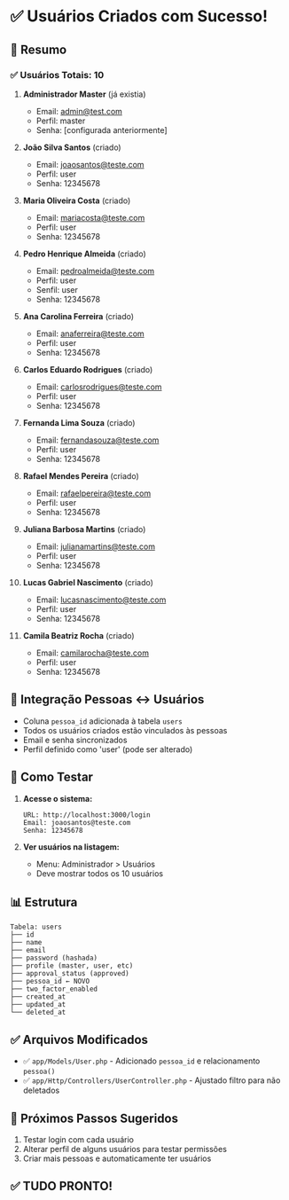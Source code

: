# ✅ Usuários Criados com Sucesso!

## 🎉 **Resumo**

### ✅ **Usuários Totais: 10**

1. **Administrador Master** (já existia)
   - Email: admin@test.com
   - Perfil: master
   - Senha: [configurada anteriormente]

2. **João Silva Santos** (criado)
   - Email: joaosantos@teste.com
   - Perfil: user
   - Senha: 12345678

3. **Maria Oliveira Costa** (criado)
   - Email: mariacosta@teste.com
   - Perfil: user
   - Senha: 12345678

4. **Pedro Henrique Almeida** (criado)
   - Email: pedroalmeida@teste.com
   - Perfil: user
   - Senfil: user
   - Senha: 12345678

5. **Ana Carolina Ferreira** (criado)
   - Email: anaferreira@teste.com
   - Perfil: user
   - Senha: 12345678

6. **Carlos Eduardo Rodrigues** (criado)
   - Email: carlosrodrigues@teste.com
   - Perfil: user
   - Senha: 12345678

7. **Fernanda Lima Souza** (criado)
   - Email: fernandasouza@teste.com
   - Perfil: user
   - Senha: 12345678

8. **Rafael Mendes Pereira** (criado)
   - Email: rafaelpereira@teste.com
   - Perfil: user
   - Senha: 12345678

9. **Juliana Barbosa Martins** (criado)
   - Email: julianamartins@teste.com
   - Perfil: user
   - Senha: 12345678

10. **Lucas Gabriel Nascimento** (criado)
    - Email: lucasnascimento@teste.com
    - Perfil: user
    - Senha: 12345678

11. **Camila Beatriz Rocha** (criado)
    - Email: camilarocha@teste.com
    - Perfil: user
    - Senha: 12345678

## 🔗 **Integração Pessoas ↔ Usuários**

- Coluna `pessoa_id` adicionada à tabela `users`
- Todos os usuários criados estão vinculados às pessoas
- Email e senha sincronizados
- Perfil definido como 'user' (pode ser alterado)

## 🔐 **Como Testar**

1. **Acesse o sistema:**
   ```
   URL: http://localhost:3000/login
   Email: joaosantos@teste.com
   Senha: 12345678
   ```

2. **Ver usuários na listagem:**
   - Menu: Administrador > Usuários
   - Deve mostrar todos os 10 usuários

## 📊 **Estrutura**

```
Tabela: users
├── id
├── name
├── email
├── password (hashada)
├── profile (master, user, etc)
├── approval_status (approved)
├── pessoa_id ← NOVO
├── two_factor_enabled
├── created_at
├── updated_at
└── deleted_at
```

## ✅ **Arquivos Modificados**

- ✅ `app/Models/User.php` - Adicionado `pessoa_id` e relacionamento `pessoa()`
- ✅ `app/Http/Controllers/UserController.php` - Ajustado filtro para não deletados

## 🎯 **Próximos Passos Sugeridos**

1. Testar login com cada usuário
2. Alterar perfil de alguns usuários para testar permissões
3. Criar mais pessoas e automaticamente ter usuários

## ✅ **TUDO PRONTO!**

